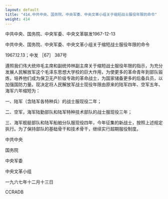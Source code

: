 ```yaml
---
layout: default
title: "414.中共中央、国务院、中央军委、中央文革小组关于缩短战士服役年限的命令"
weight: 414
---
```


中共中央、国务院、中央军委、中央文革联发1967-12-13

中共中央、国务院、中央军委、中央文革小组关于缩短战士服役年限的命令

1967.12.13；中发 ［67］ 387号

遵照我们伟大统帅毛主席和副统帅林副主席关于缩短战士服役年限的指示，为充分发展人民解放军这个毛泽东思想大学校的巨大作用，为使更多的革命青年到部队锻炼，培养他们成为保卫无产阶级专政的革命战士，为国家储备更多的后备兵员，以加强国防力量。现决定将人民解放军战士现役年限由原来的陆军四年、空军五年、海军六年缩短为：

一、陆军（含陆军各特种兵）的战士服现役二年；

二、空军，海军陆勤部队和陆军特种技术部队的战士服现役三年；

三、海军舰艇部队和陆军船舶分队服现役四年，今年征集的新战士，按照上述规定执行。为了保持部队的基础骨干和技术骨干，继续实行超期服役制度。

中共中央

国务院

中央军委

中央文革小组

一九六七年十二月十三日

CCRADB

